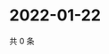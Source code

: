 # 2022-01-22

共 0 条

<!-- BEGIN WEIBO -->
<!-- 最后更新时间 Sat Jan 22 2022 06:00:55 GMT+0800 (China Standard Time) -->

<!-- END WEIBO -->
